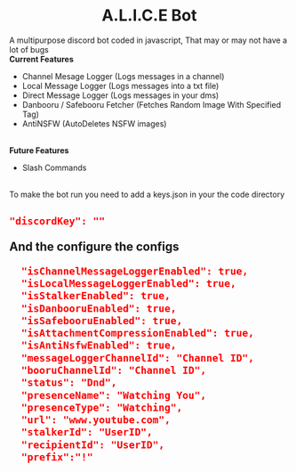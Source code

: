 <p1 align = center> 
<h1> A.L.I.C.E Bot </h1>
</p1>
<p2>
A multipurpose discord bot coded in javascript, That may or may not have a lot of bugs
&nbsp

</p2>


<div class = "features">
<b> Current Features </b>
<br>
<div class = "features-list">

- Channel Mesage Logger (Logs messages in a channel)
  <br>
- Local Message Logger (Logs messages into a txt file)
  <br>
- Direct Message Logger (Logs messages in your dms)
  <br>
- Danbooru / Safebooru Fetcher (Fetches Random Image With Specified Tag)
  <br>
- AntiNSFW (AutoDeletes NSFW images)
  <br>

</div>
&nbsp

</div>
</h2>
<div class = "features">
<b> Future Features </b>
<br>
<div class = "features-list">

- Slash Commands


</div>
</div>
&nbsp

<div class = "runit">
To make the bot run you need to add a keys.json in your the code directory
&nbsp
<h2>

```json
"discordKey": ""
```
And the configure the configs
```json
  "isChannelMessageLoggerEnabled": true,
  "isLocalMessageLoggerEnabled": true,
  "isStalkerEnabled": true,
  "isDanbooruEnabled": true,
  "isSafebooruEnabled": true,
  "isAttachmentCompressionEnabled": true,
  "isAntiNsfwEnabled": true,
  "messageLoggerChannelId": "Channel ID",
  "booruChannelId": "Channel ID",
  "status": "Dnd",
  "presenceName": "Watching You", 
  "presenceType": "Watching",
  "url": "www.youtube.com", 
  "stalkerId": "UserID",
  "recipientId": "UserID",
  "prefix":"!"
```

</h2>

